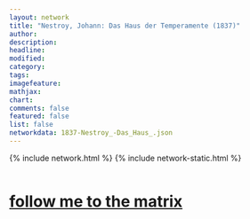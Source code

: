 ```yaml
---
layout: network
title: "Nestroy, Johann: Das Haus der Temperamente (1837)"
author:
description:
headline:
modified:
category:
tags: 
imagefeature: 
mathjax: 
chart: 
comments: false
featured: false
list: false
networkdata: 1837-Nestroy_-Das_Haus_.json
---
```

{% include network.html %}
{% include network-static.html %}
<div class="row">
  <div class="small-5 small-centered columns"><a href="/matrix341"><h1>follow me to the matrix</h1></a>
</div>
</div>
